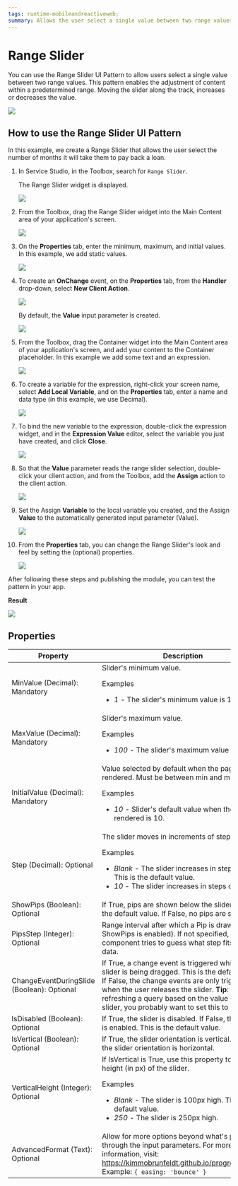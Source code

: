 ```yaml
---
tags: runtime-mobileandreactiveweb;  
summary: Allows the user select a single value between two range values.
---
```


# Range Slider

You can use the Range Slider UI Pattern to allow users select a single value between two range values. This pattern enables the adjustment of content within a predetermined range. Moving the slider along the track, increases or decreases the value.  

![](images/rangeslider-1.png)

## How to use the Range Slider UI Pattern

In this example, we create a Range Slider that allows the user select the number of months it will take them to pay back a loan.

1. In Service Studio, in the Toolbox, search for `Range Slider`.

    The Range Slider widget is displayed.

    ![](images/rangeslider-2-ss.png)

1. From the Toolbox, drag the Range Slider widget into the Main Content area of your application's screen.

    ![](images/rangeslider-3-ss.png)

1. On the **Properties** tab, enter the minimum, maximum, and  initial values. In this example, we add static values.

    ![](images/rangeslider-5-ss.png)

1. To create an **OnChange** event, on the **Properties** tab, from the **Handler** drop-down, select **New Client Action**.

    ![](images/rangeslider-4-ss.png)

    By default, the **Value** input parameter is created.  

    ![](images/rangeslider-6-ss.png)

1. From the Toolbox, drag the Container widget into the Main Content area of your application's screen, and add your content to the Container placeholder. In this example we add some text and an expression.

    ![](images/rangeslider-7-ss.png)

1. To create a variable for the expression, right-click your screen name, select **Add Local Variable**, and on the **Properties** tab, enter a name and data type (in this example, we use Decimal).

    ![](images/rangeslider-8-ss.png)

1. To bind the new variable to the expression, double-click the expression widget, and in the **Expression Value** editor, select the variable you just have created, and click **Close**.

    ![](images/rangeslider-9-ss.png)

1. So that the **Value** parameter reads the range slider selection, double-click your client action, and from the Toolbox, add the **Assign** action to the client action.

    ![](images/rangeslider-10-ss.png)

1. Set the Assign **Variable** to the local variable you created, and the Assign **Value** to the automatically generated input parameter (Value).

    ![](images/rangeslider-11-ss.png)

1. From the **Properties** tab, you can change the Range Slider's look and feel by setting the (optional) properties.

    ![](images/rangeslider-14-ss.png)

After following these steps and publishing the module, you can test the pattern in your app.

**Result**

![](images/rangeslider-12-ss.png)

## Properties

| Property | Description |
|---|---|
|MinValue (Decimal): Mandatory  |  Slider's minimum value. <p>Examples <ul><li>_1_ - The slider's minimum value is 1.</li> </ul></p> |
|MaxValue (Decimal): Mandatory  |  Slider's maximum value. <p>Examples <ul><li>_100_ - The slider's maximum value is 100.</li></ul></p> |
|InitialValue (Decimal): Mandatory  |  Value selected by default when the page is rendered. Must be between min and max values. <p>Examples <ul><li>_10_ - Slider's default value when the page is rendered is 10.</li></ul></p> |
|Step (Decimal): Optional  | The slider moves in increments of steps.<p>Examples <ul><li>_Blank_ - The slider increases in steps of 1. This is the default value. </li><li>_10_ - The slider increases in steps of 10.</li></ul></p> |
|ShowPips (Boolean): Optional  | If True, pips are shown below the slider. This is the default value. If False, no pips are shown. |
|PipsStep (Integer): Optional  |  Range interval after which a Pip is drawn (when ShowPips is enabled). If not specified, the component tries to guess what step fits your data. |
|ChangeEventDuringSlide (Boolean): Optional  | If True, a change event is triggered while the slider is being dragged. This is the default value. If False, the change events are only triggered when the user releases the slider. **Tip**: If you're refreshing a query based on the value of the slider, you probably want to set this to False. |
|IsDisabled (Boolean): Optional | If True, the slider is disabled. If False, the slider is enabled. This is the default value. |
|IsVertical (Boolean): Optional | If True, the slider orientation is vertical. If False, the slider orientation is horizontal. |
|VerticalHeight (Integer): Optional | If IsVertical is True, use this property to set the height (in px) of the slider. <p>Examples <ul><li>_Blank_ - The slider is 100px high. This is the default value. </li><li>_250_ - The slider is 250px high.</li></ul></p> |
|AdvancedFormat (Text): Optional  |  Allow for more options beyond what's provided through the input parameters. For more information, visit: <https://kimmobrunfeldt.github.io/progressbar.js/>. Example: `{ easing: 'bounce' }` |
